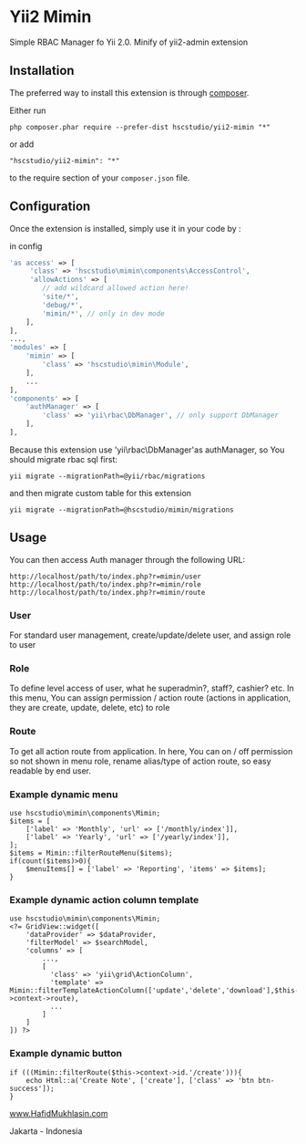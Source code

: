Yii2 Mimin
===============
Simple RBAC Manager fo Yii 2.0. Minify of yii2-admin extension

Installation
------------

The preferred way to install this extension is through [composer](http://getcomposer.org/download/).

Either run

```
php composer.phar require --prefer-dist hscstudio/yii2-mimin "*"
```

or add

```
"hscstudio/yii2-mimin": "*"
```

to the require section of your `composer.json` file.


Configuration
-------------

Once the extension is installed, simply use it in your code by  :

in config
```php
'as access' => [
     'class' => 'hscstudio\mimin\components\AccessControl',
	 'allowActions' => [
		// add wildcard allowed action here!
		'site/*',
		'debug/*',
		'mimin/*', // only in dev mode
	],
],
...,
'modules' => [
	'mimin' => [
		'class' => 'hscstudio\mimin\Module',
	],
	...
],
'components' => [
	'authManager' => [
		'class' => 'yii\rbac\DbManager', // only support DbManager
	],
],
```

Because this extension use 'yii\rbac\DbManager'as authManager, so You should migrate rbac sql first:

```yii migrate --migrationPath=@yii/rbac/migrations```

and then migrate custom table for this extension

```yii migrate --migrationPath=@hscstudio/mimin/migrations```

Usage
-----

You can then access Auth manager through the following URL:

```
http://localhost/path/to/index.php?r=mimin/user
http://localhost/path/to/index.php?r=mimin/role
http://localhost/path/to/index.php?r=mimin/route
```
### User
For standard user management, create/update/delete user, and assign role to user

### Role
To define level access of user, what he superadmin?, staff?, cashier? etc. In this menu, You can assign permission / action route (actions in application, they are create, update, delete, etc) to role

### Route
To get all action route from application. In here, You can on / off permission so not shown in menu role, rename alias/type of action route, so easy readable by end user.

### Example dynamic menu
```
use hscstudio\mimin\components\Mimin;
$items = [
	['label' => 'Monthly', 'url' => ['/monthly/index']],
	['label' => 'Yearly', 'url' => ['/yearly/index']],
];
$items = Mimin::filterRouteMenu($items);
if(count($items)>0){
	$menuItems[] = ['label' => 'Reporting', 'items' => $items];
}
```
### Example dynamic action column template
```
use hscstudio\mimin\components\Mimin;
<?= GridView::widget([
    'dataProvider' => $dataProvider,
    'filterModel' => $searchModel,
    'columns' => [
        ...,
        [
          'class' => 'yii\grid\ActionColumn',
          'template' => Mimin::filterTemplateActionColumn(['update','delete','download'],$this->context->route),
          ...
        ]
    ]
]) ?>
```
### Example dynamic button
```
if (((Mimin::filterRoute($this->context->id.'/create'))){
    echo Html::a('Create Note', ['create'], ['class' => 'btn btn-success']);
}
```

www.HafidMukhlasin.com

Jakarta - Indonesia
